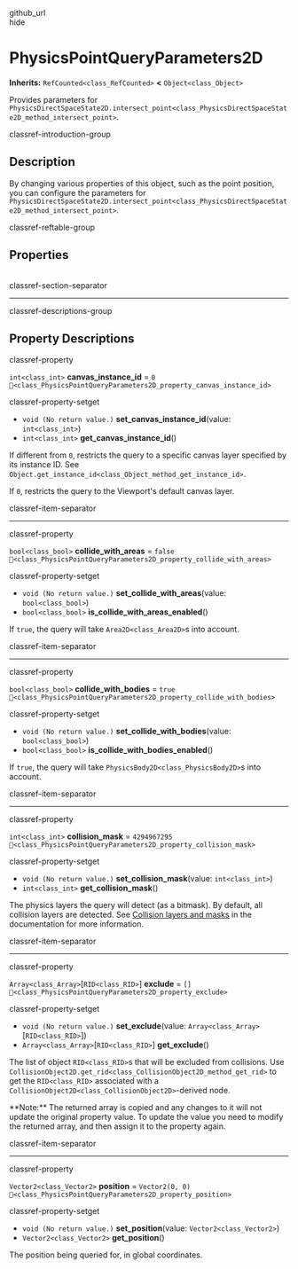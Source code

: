 github\_url  
hide

# PhysicsPointQueryParameters2D

**Inherits:** `RefCounted<class_RefCounted>` **&lt;**
`Object<class_Object>`

Provides parameters for
`PhysicsDirectSpaceState2D.intersect_point<class_PhysicsDirectSpaceState2D_method_intersect_point>`.

classref-introduction-group

## Description

By changing various properties of this object, such as the point
position, you can configure the parameters for
`PhysicsDirectSpaceState2D.intersect_point<class_PhysicsDirectSpaceState2D_method_intersect_point>`.

classref-reftable-group

## Properties

<table>
<tbody>
<tr>
</tr>
<tr>
</tr>
<tr>
</tr>
<tr>
</tr>
<tr>
</tr>
<tr>
</tr>
</tbody>
</table>

classref-section-separator

------------------------------------------------------------------------

classref-descriptions-group

## Property Descriptions

classref-property

`int<class_int>` **canvas\_instance\_id** = `0`
`🔗<class_PhysicsPointQueryParameters2D_property_canvas_instance_id>`

classref-property-setget

-   `void (No return value.)` **set\_canvas\_instance\_id**(value:
    `int<class_int>`)
-   `int<class_int>` **get\_canvas\_instance\_id**()

If different from `0`, restricts the query to a specific canvas layer
specified by its instance ID. See
`Object.get_instance_id<class_Object_method_get_instance_id>`.

If `0`, restricts the query to the Viewport's default canvas layer.

classref-item-separator

------------------------------------------------------------------------

classref-property

`bool<class_bool>` **collide\_with\_areas** = `false`
`🔗<class_PhysicsPointQueryParameters2D_property_collide_with_areas>`

classref-property-setget

-   `void (No return value.)` **set\_collide\_with\_areas**(value:
    `bool<class_bool>`)
-   `bool<class_bool>` **is\_collide\_with\_areas\_enabled**()

If `true`, the query will take `Area2D<class_Area2D>`s into account.

classref-item-separator

------------------------------------------------------------------------

classref-property

`bool<class_bool>` **collide\_with\_bodies** = `true`
`🔗<class_PhysicsPointQueryParameters2D_property_collide_with_bodies>`

classref-property-setget

-   `void (No return value.)` **set\_collide\_with\_bodies**(value:
    `bool<class_bool>`)
-   `bool<class_bool>` **is\_collide\_with\_bodies\_enabled**()

If `true`, the query will take `PhysicsBody2D<class_PhysicsBody2D>`s
into account.

classref-item-separator

------------------------------------------------------------------------

classref-property

`int<class_int>` **collision\_mask** = `4294967295`
`🔗<class_PhysicsPointQueryParameters2D_property_collision_mask>`

classref-property-setget

-   `void (No return value.)` **set\_collision\_mask**(value:
    `int<class_int>`)
-   `int<class_int>` **get\_collision\_mask**()

The physics layers the query will detect (as a bitmask). By default, all
collision layers are detected. See [Collision layers and
masks](../tutorials/physics/physics_introduction.html#collision-layers-and-masks)
in the documentation for more information.

classref-item-separator

------------------------------------------------------------------------

classref-property

`Array<class_Array>`\[`RID<class_RID>`\] **exclude** = `[]`
`🔗<class_PhysicsPointQueryParameters2D_property_exclude>`

classref-property-setget

-   `void (No return value.)` **set\_exclude**(value:
    `Array<class_Array>`\[`RID<class_RID>`\])
-   `Array<class_Array>`\[`RID<class_RID>`\] **get\_exclude**()

The list of object `RID<class_RID>`s that will be excluded from
collisions. Use
`CollisionObject2D.get_rid<class_CollisionObject2D_method_get_rid>` to
get the `RID<class_RID>` associated with a
`CollisionObject2D<class_CollisionObject2D>`-derived node.

\*\*Note:\*\* The returned array is copied and any changes to it will
not update the original property value. To update the value you need to
modify the returned array, and then assign it to the property again.

classref-item-separator

------------------------------------------------------------------------

classref-property

`Vector2<class_Vector2>` **position** = `Vector2(0, 0)`
`🔗<class_PhysicsPointQueryParameters2D_property_position>`

classref-property-setget

-   `void (No return value.)` **set\_position**(value:
    `Vector2<class_Vector2>`)
-   `Vector2<class_Vector2>` **get\_position**()

The position being queried for, in global coordinates.
